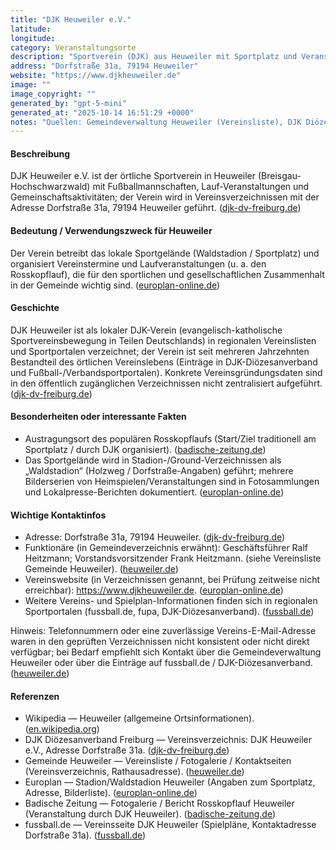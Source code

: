 ```yaml
---
title: "DJK Heuweiler e.V."
latitude: 
longitude: 
category: Veranstaltungsorte
description: "Sportverein (DJK) aus Heuweiler mit Sportplatz und Veranstaltungsangeboten wie dem jährlichen Rosskopflauf."
address: "Dorfstraße 31a, 79194 Heuweiler"
website: "https://www.djkheuweiler.de"
image: ""
image_copyright: ""
generated_by: "gpt-5-mini"
generated_at: "2025-10-14 16:51:29 +0000"
notes: "Quellen: Gemeindeverwaltung Heuweiler (Vereinsliste), DJK Diözesanverband Freiburg, Europlan, Badische Zeitung, fussball.de, Wikipedia Heuweiler. Die von mehreren Verzeichnissen genannte Vereinsadresse ist Dorfstraße 31a, 79194 Heuweiler; die vermeintliche Vereinswebsite (www.djkheuweiler.de) war bei Prüfung zeitweise nicht erreichbar (502). Eine exakte Geokodierung für die Hausnummer 31a konnte mit dem eingesetzten Reverse-Geocoding-Workflow nicht eindeutig bestätigt; der Mapbox-Reverse-Geocoder gab nahegelegene Dorfstraßen-Adressen (z. B. Dorfstraße 19) zurück. Bild-URL (direktlink ≥300×300 px) für den DJK-Standort konnte bei der Recherche nicht zuverlässig gefunden; daher leer gelassen."
---
```


#### Beschreibung
DJK Heuweiler e.V. ist der örtliche Sportverein in Heuweiler (Breisgau-Hochschwarzwald) mit Fußballmannschaften, Lauf-Veranstaltungen und Gemeinschaftsaktivitäten; der Verein wird in Vereinsverzeichnissen mit der Adresse Dorfstraße 31a, 79194 Heuweiler geführt. ([djk-dv-freiburg.de](https://djk-dv-freiburg.de/djk-ortsvereine-im-dv-freiburg/detail/ort/id/34431-djk-heuweiler-e-v/?cb-id=12176429&utm_source=openai))

#### Bedeutung / Verwendungszweck für Heuweiler
Der Verein betreibt das lokale Sportgelände (Waldstadion / Sportplatz) und organisiert Vereinstermine und Laufveranstaltungen (u. a. den Rosskopflauf), die für den sportlichen und gesellschaftlichen Zusammenhalt in der Gemeinde wichtig sind. ([europlan-online.de](https://www.europlan-online.de/waldstadion/stadion-25139.html))

#### Geschichte
DJK Heuweiler ist als lokaler DJK-Verein (evangelisch-katholische Sportvereinsbewegung in Teilen Deutschlands) in regionalen Vereinslisten und Sportportalen verzeichnet; der Verein ist seit mehreren Jahrzehnten Bestandteil des örtlichen Vereinslebens (Einträge in DJK-Diözesanverband und Fußball-/Verbandsportportalen). Konkrete Vereinsgründungsdaten sind in den öffentlich zugänglichen Verzeichnissen nicht zentralisiert aufgeführt. ([djk-dv-freiburg.de](https://djk-dv-freiburg.de/djk-ortsvereine-im-dv-freiburg/detail/ort/id/34431-djk-heuweiler-e-v/?cb-id=12176429&utm_source=openai))

#### Besonderheiten oder interessante Fakten
- Austragungsort des populären Rosskopflaufs (Start/Ziel traditionell am Sportplatz / durch DJK organisiert). ([badische-zeitung.de](https://www.badische-zeitung.de/fotos-beim-rosskopflauf-2024-in-heuweiler-herrscht-traumwetter?utm_source=openai))  
- Das Sportgelände wird in Stadion-/Ground-Verzeichnissen als „Waldstadion“ (Holzweg / Dorfstraße-Angaben) geführt; mehrere Bilderserien von Heimspielen/Veranstaltungen sind in Fotosammlungen und Lokalpresse-Berichten dokumentiert. ([europlan-online.de](https://www.europlan-online.de/waldstadion/stadion-25139.html))

#### Wichtige Kontaktinfos
- Adresse: Dorfstraße 31a, 79194 Heuweiler. ([djk-dv-freiburg.de](https://djk-dv-freiburg.de/djk-ortsvereine-im-dv-freiburg/detail/ort/id/34431-djk-heuweiler-e-v/?cb-id=12176429&utm_source=openai))  
- Funktionäre (in Gemeindeverzeichnis erwähnt): Geschäftsführer Ralf Heitzmann; Vorstandsvorsitzender Frank Heitzmann. (siehe Vereinsliste Gemeinde Heuweiler). ([heuweiler.de](https://www.heuweiler.de/leben-wohnen/vereinsliste?utm_source=openai))  
- Vereinswebsite (in Verzeichnissen genannt, bei Prüfung zeitweise nicht erreichbar): https://www.djkheuweiler.de. ([europlan-online.de](https://www.europlan-online.de/waldstadion/stadion-25139.html))  
- Weitere Vereins- und Spielplan-Informationen finden sich in regionalen Sportportalen (fussball.de, fupa, DJK-Diözesanverband). ([fussball.de](https://www.fussball.de/verein/djk-heuweiler-suedbaden/-/id/00ES8GN9DO00003VVV0AG08LVUPGND5I?utm_source=openai))

Hinweis: Telefonnummern oder eine zuverlässige Vereins-E-Mail-Adresse waren in den geprüften Verzeichnissen nicht konsistent oder nicht direkt verfügbar; bei Bedarf empfiehlt sich Kontakt über die Gemeindeverwaltung Heuweiler oder über die Einträge auf fussball.de / DJK-Diözesanverband. ([heuweiler.de](https://www.heuweiler.de/buerger-rathaus/verwaltung/kontakt-oeffnungszeiten?utm_source=openai))

#### Referenzen
- Wikipedia — Heuweiler (allgemeine Ortsinformationen). ([en.wikipedia.org](https://en.wikipedia.org/wiki/Heuweiler))  
- DJK Diözesanverband Freiburg — Vereinsverzeichnis: DJK Heuweiler e.V., Adresse Dorfstraße 31a. ([djk-dv-freiburg.de](https://djk-dv-freiburg.de/djk-ortsvereine-im-dv-freiburg/detail/ort/id/34431-djk-heuweiler-e-v/?cb-id=12176429&utm_source=openai))  
- Gemeinde Heuweiler — Vereinsliste / Fotogalerie / Kontaktseiten (Vereinsverzeichnis, Rathausadresse). ([heuweiler.de](https://www.heuweiler.de/leben-wohnen/vereinsliste?utm_source=openai))  
- Europlan — Stadion/Waldstadion Heuweiler (Angaben zum Sportplatz, Adresse, Bilderliste). ([europlan-online.de](https://www.europlan-online.de/waldstadion/stadion-25139.html))  
- Badische Zeitung — Fotogalerie / Bericht Rosskopflauf Heuweiler (Veranstaltung durch DJK Heuweiler). ([badische-zeitung.de](https://www.badische-zeitung.de/fotos-beim-rosskopflauf-2024-in-heuweiler-herrscht-traumwetter?utm_source=openai))  
- fussball.de — Vereinsseite DJK Heuweiler (Spielpläne, Kontaktadresse Dorfstraße 31a). ([fussball.de](https://www.fussball.de/verein/djk-heuweiler-suedbaden/-/id/00ES8GN9DO00003VVV0AG08LVUPGND5I?utm_source=openai))